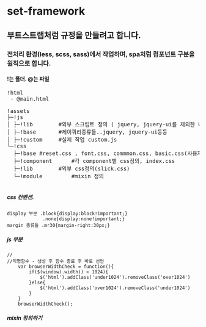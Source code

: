# set-framework

## 부트스트랩처럼 규정을 만들려고 합니다. 

### 전처리 환경(less, scss, sass)에서 작업하며, spa처럼 컴포넌트 구분을 원칙으로 합니다. 

#### !는 폴더. @는 파일
<pre>
!html 
 - @main.html

!assets 
├─!js
│ ├─!lib		#외부 스크립트 정의 ( jquery, jquery-ui를 제외한 나머지)
│ ├─!base		#제이쿼리종류들..jquery, jquery-ui등등
│ ├─!custom		#실제 작업 custom.js
└─!css
  ├─!base #reset.css , font.css, commmon.css, basic.css(사용자정의 css mg:30px), index.css('다른 css들 @import');
  ├─!component		#각 component별 css정의, index.css
  ├─!lib		#외부 css정의(slick.css) 
  └─!module 		#mixin 정의

</pre>

##### css 컨벤션.
```
display 부분 .block{display:block!important;}
             .none{display:none!important;}
margin 종류들 .mr30{margin-right:30px;}

```
##### js 부분 
```
//
//익명함수 - 생성 후 함수 종료 후 바로 선언
    var browserWidthCheck = function(){
        if($(window).width() < 1024){
            $('html').addClass('under1024').removeClass('over1024')
        }else{
            $('html').addClass('over1024').removeClass('under1024')
        }
    }
    browserWidthCheck();

```


##### mixin 정의하기
```
```
